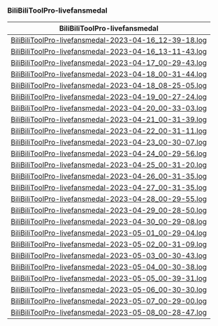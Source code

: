 ### BiliBiliToolPro-livefansmedal

| BiliBiliToolPro-livefansmedal |
| :----: |
| [BiliBiliToolPro-livefansmedal-2023-04-16_12-39-18.log](./BiliBiliToolPro-livefansmedal-2023-04-16_12-39-18.log) |
| [BiliBiliToolPro-livefansmedal-2023-04-16_13-11-43.log](./BiliBiliToolPro-livefansmedal-2023-04-16_13-11-43.log) |
| [BiliBiliToolPro-livefansmedal-2023-04-17_00-29-43.log](./BiliBiliToolPro-livefansmedal-2023-04-17_00-29-43.log) |
| [BiliBiliToolPro-livefansmedal-2023-04-18_00-31-44.log](./BiliBiliToolPro-livefansmedal-2023-04-18_00-31-44.log) |
| [BiliBiliToolPro-livefansmedal-2023-04-18_08-25-05.log](./BiliBiliToolPro-livefansmedal-2023-04-18_08-25-05.log) |
| [BiliBiliToolPro-livefansmedal-2023-04-19_00-27-24.log](./BiliBiliToolPro-livefansmedal-2023-04-19_00-27-24.log) |
| [BiliBiliToolPro-livefansmedal-2023-04-20_00-33-03.log](./BiliBiliToolPro-livefansmedal-2023-04-20_00-33-03.log) |
| [BiliBiliToolPro-livefansmedal-2023-04-21_00-31-39.log](./BiliBiliToolPro-livefansmedal-2023-04-21_00-31-39.log) |
| [BiliBiliToolPro-livefansmedal-2023-04-22_00-31-11.log](./BiliBiliToolPro-livefansmedal-2023-04-22_00-31-11.log) |
| [BiliBiliToolPro-livefansmedal-2023-04-23_00-30-07.log](./BiliBiliToolPro-livefansmedal-2023-04-23_00-30-07.log) |
| [BiliBiliToolPro-livefansmedal-2023-04-24_00-29-56.log](./BiliBiliToolPro-livefansmedal-2023-04-24_00-29-56.log) |
| [BiliBiliToolPro-livefansmedal-2023-04-25_00-31-20.log](./BiliBiliToolPro-livefansmedal-2023-04-25_00-31-20.log) |
| [BiliBiliToolPro-livefansmedal-2023-04-26_00-31-35.log](./BiliBiliToolPro-livefansmedal-2023-04-26_00-31-35.log) |
| [BiliBiliToolPro-livefansmedal-2023-04-27_00-31-35.log](./BiliBiliToolPro-livefansmedal-2023-04-27_00-31-35.log) |
| [BiliBiliToolPro-livefansmedal-2023-04-28_00-29-55.log](./BiliBiliToolPro-livefansmedal-2023-04-28_00-29-55.log) |
| [BiliBiliToolPro-livefansmedal-2023-04-29_00-28-50.log](./BiliBiliToolPro-livefansmedal-2023-04-29_00-28-50.log) |
| [BiliBiliToolPro-livefansmedal-2023-04-30_00-29-08.log](./BiliBiliToolPro-livefansmedal-2023-04-30_00-29-08.log) |
| [BiliBiliToolPro-livefansmedal-2023-05-01_00-29-04.log](./BiliBiliToolPro-livefansmedal-2023-05-01_00-29-04.log) |
| [BiliBiliToolPro-livefansmedal-2023-05-02_00-31-09.log](./BiliBiliToolPro-livefansmedal-2023-05-02_00-31-09.log) |
| [BiliBiliToolPro-livefansmedal-2023-05-03_00-30-43.log](./BiliBiliToolPro-livefansmedal-2023-05-03_00-30-43.log) |
| [BiliBiliToolPro-livefansmedal-2023-05-04_00-30-38.log](./BiliBiliToolPro-livefansmedal-2023-05-04_00-30-38.log) |
| [BiliBiliToolPro-livefansmedal-2023-05-05_00-39-31.log](./BiliBiliToolPro-livefansmedal-2023-05-05_00-39-31.log) |
| [BiliBiliToolPro-livefansmedal-2023-05-06_00-30-30.log](./BiliBiliToolPro-livefansmedal-2023-05-06_00-30-30.log) |
| [BiliBiliToolPro-livefansmedal-2023-05-07_00-29-00.log](./BiliBiliToolPro-livefansmedal-2023-05-07_00-29-00.log) |
| [BiliBiliToolPro-livefansmedal-2023-05-08_00-28-47.log](./BiliBiliToolPro-livefansmedal-2023-05-08_00-28-47.log) |
